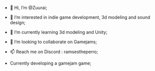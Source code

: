 - 👋 Hi, I’m @Zuurai;
- 👀 I’m interested in indie game development, 3d modeling and sound design;
- 🌱 I’m currently learning 3d modeling and Unity;
- 💞️ I’m looking to collaborate on Gamejams;
- 📫 Reach me on Discord : ramsestheperro;

- Currently developing a gamejam game;
